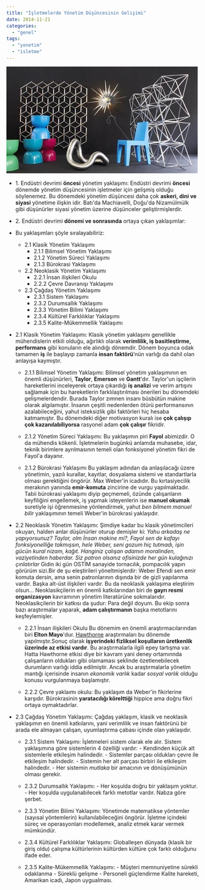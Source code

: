```yaml
---
title: "İşletmelerde Yönetim Düşüncesinin Gelişimi"
date: 2014-11-21
categories: 
  - "genel"
tags: 
  - "yonetim"
  - "isletme"
---
```


![image](/images/tumblr_inline_nfe1ctumXK1r4exmc.jpg)

- 1\. Endüstri devrimi **öncesi** yönetim yaklaşımı: Endüstri devrimi **öncesi** dönemde yönetim düşüncesinin işletmeler için gelişmiş olduğu söylenemez. Bu dönemdeki yönetim düşüncesi daha çok **askeri, dini ve siyasi** yönetime ilişkin idir. Batı'da Machiavelli, Doğu'da Nizamülmülk gibi düşünürler siyasi yönetim üzerine düşünceler geliştirmişlerdir.
- 2\. Endüstri devrimi **dönemi ve sonrasında** ortaya çıkan yaklaşımlar:
- Bu yaklaşımları şöyle sıralayabiliriz:
    
    - 2.1 Klasik Yönetim Yaklaşımı
        - 2.1.1 Bilimsel Yönetim Yaklaşımı
        - 2.1.2 Yönetim Süreci Yaklaşımı
        - 2.1.3 Bürokrasi Yaklaşımı
    - 2.2 Neoklasik Yönetim Yaklaşımı
        - 2.2.1 İnsan ilişkileri Okulu
        - 2.2.2 Çevre Davranışı Yaklaşımı
    - 2.3 Çağdaş Yönetim Yaklaşımı
        - 2.3.1 Sistem Yaklaşımı
        - 2.3.2 Durumsallık Yaklaşımı
        - 2.3.3 Yönetim Bilimi Yaklaşımı
        - 2.3.4 Kültürel Farklılıklar Yaklaşımı
        - 2.3.5 Kalite-Mükemmellik Yaklaşımı
- 2.1 Klasik Yönetim Yaklaşımı: Klasik yönetim yaklaşımı genellikle mühendislerin etkili olduğu, ağırlıklı olarak **verimlilik, iş basitleştirme, performans** gibi konuların ele alındığı dönemdir. Dönem boyunca odak tamamen **iş** ile başlayıp zamanla **insan faktörü**‘nün varlığı da dahil olan anlayışa kaymıştır.
    
    - 2.1.1 Bilimsel Yönetim Yaklaşımı: Bilimsel yönetim yaklaşımının en önemli düşünürleri, **Taylor**, **Emerson** ve **Gantt**'dır. Taylor'un işçilerin hareketlerini inceleyerek ortaya çıkardığı **iş analizi** ve verim artışını sağlamak için bu hareketlerin farklılaştırılması önerileri bu dönemdeki gelişmelerdendir. Burada Taylor zımnen insanı büsbütün makine olarak algılamıştır. İnsanın çeşitli nedenlerden ötürü performansının azalabileceğini, yahut isteksizlik gibi faktörleri hiç hesaba katmamıştır. Bu dönemdeki diğer motivasyon kuralı ise **çok çalışıp çok kazanılabiliyorsa** rasyonel adam **çok çalışır** fikridir.
        
    - 2.1.2 Yönetim Süreci Yaklaşımı: Bu yaklaşımın piri **Fayol** abimizdir. O da mühendis kökenli. İşletmelerin bugünkü anlamda muhasebe, idar, teknik birimlere ayrılmasının temeli olan fonksiyonel yönetim fikri de Fayol'a dayanır.
        
    - 2.1.2 Bürokrasi Yaklaşımı Bu yaklaşım adından da anlaşılacağı üzere yönetimin, yazılı kurallar, kayıtlar, dosyalama sistemi ve standartlarla olması gerektiğini öngörür. Max Weber'in icadıdır. Bu kırtasiyecilik merakının yanında **emir-komuta** zincirine de vurgu yapılmaktadır. Tabii bürokrasi yaklaşımı diyip geçmemeli, özünde çalışanların keyfiliğini engellemek, iş yapmak isteyenlerin ise **manuel okumak** suretiyle işi öğrenmesine yönlendirmek, yahut _ben bilmem manuel bilir_ yaklaşımının temeli Weber'in bürokrasi yaklaşıdır.
        
- 2.2 Neoklasik Yönetim Yaklaşımı: Şimdiye kadar bu klasik yönetimcileri okuyan, halden anlar düşünürler oturup demişler ki: _Yahu arkadaş ne yapıyorsunuz? Taylor, olm İnsan makine mi?, Fayol sen de kafayı fonksiyonelliğe takmışsın, hele Weber, seni gozum hiç tutmadı, işin gücün kural nizam, kağıt. Hanginiz çalışan adamın moralinden, vaziyetinden haberdar. Siz patron olsanız ofisinizde her gün kulağınızı çınlatırlar_ Gidin iki gün OSTİM sanayide tornacılık, pompacılık yapın görürüm sizi.Bir de şu eleştirileri yöneltmişlerdir: Weber Efendi sen emir komuta dersin, ama senin patronlarının dışında bir de gizli yapılanma vardır. Başka alt-üst ilişkileri vardır. Bu da neoklasik yaklaşıma eleştirim olsun… Neoklasikçilerin en önemli katkılarından biri de **gayrı resmi organizasyon** kavramının yönetim literatürüne sokmalarıdır. Neoklasikçilerin bir katkısı da şudur: Para değil doyum. Bu ekip sonra bazı araştırmalar yaparak, **adam çalıştırmanın** başka metotlarını keşfeylemişler.
    
    - 2.2.1 İnsan ilişkileri Okulu Bu dönemim en önemli araştırmacılarından biri **Elton Mayo**'dur. [Hawthorne](http://tr.wikipedia.org/wiki/Hawthorne_etkisi) araştırmaları bu dönemde yapılmıştır.Sonuç olarak **işyerindeki fizliksel koşullarıın üretkenlik üzerinde az etkisi vardır**. Bu araştırmalarla ilgili epey tartışma var. Hatta Hawthorne etkisi diye bir kavram yani deney ortamınnda çalışanların oldukları gibi olamaması şeklinde özetlenebilecek durumların varlığı iddia edilmiştir. Ancak bu araştırmalarla yönetim mantığı içerisinde insanın _ekonomik varlık_ kadar _sosyal varlık_ olduğu konusu vurgulanmaya başlamıştır.
        
    - 2.2.2 Çevre yaklaımı okulu: Bu yaklaşım da Weber'in fikirlerine karşıdır. Bürokrasinin **yaratacılığı körelttiği** hippice ama doğru fikri ortaya oymaktadırlar.
        
- 2.3 Çağdaş Yönetim Yaklaşımı: Çağdaş yaklaşım, klasik ve neoklasik yaklaşımın en önemli katkılarını, yani verimlilik ve insan faktörünü bir arada ele almayan çalışan, uyumlaştırma çabası içinde olan yaklaşıdır.
    
    - 2.3.1 Sistem Yaklaşımı: İşletmeleri sistem olarak ele alır. Sistem yaklaşımına göre sistemlerin 4 özelliği vardır: - Kendinden küçük alt sistemlerle etkileşim halindedir. - Sistemler parçası oldukları çevre ile etkileşim halindedir. - Sistemin her alt parçası birbiri ile etkileşim halindedir. - Her sistemin _mutlaka_ bir amacının ve dönüşümünün olması gerekir.
        
    - 2.3.2 Durumsallık Yaklaşımı: - Her koşulda doğru bir yaklaşım yoktur. - Her koşulda uygulanabilecek farklı metotlar vardır. Nabza göre şerbet.
        
    - 2.3.3 Yönetim Bilimi Yaklaşımı: Yönetimde matematikse yöntemler (sayısal yöntemlerin) kullanılabileceğini öngörür. İşletme içindeki süreç ve operasyonları modellemek, analiz etmek karar vermek mümkündür.
        
    - 2.3.4 Kültürel Farklılıklar Yaklaşımı: Globalleşen dünyada (klasik bir giriş oldu) çalışma kültürlerinin kültürden kültüre çok farklı olduğunu ifade eder.
        
    - 2.3.5 Kalite-Mükemmellik Yaklaşımı: - Müşteri memnuniyetine sürekli odaklanma - Süreklü gelişme - Personeli güçlendirme Kalite hareketi, Amarikan icadı, Japon uygualması.
